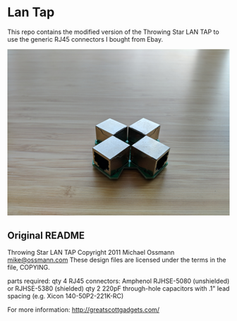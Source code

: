 # Lan Tap
This repo contains the modified version of the Throwing Star LAN TAP to use the generic RJ45 connectors I bought from Ebay.

![](./assembly-photo.jpg)

## Original README

Throwing Star LAN TAP
Copyright 2011 Michael Ossmann <mike@ossmann.com>
These design files are licensed under the terms in the file, COPYING.

parts required:
qty 4 RJ45 connectors: Amphenol RJHSE-5080 (unshielded) or RJHSE-5380 (shielded)
qty 2 220pF through-hole capacitors with .1" lead spacing (e.g. Xicon 140-50P2-221K-RC)

For more information: http://greatscottgadgets.com/
